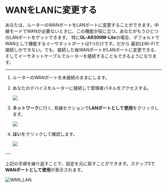 # WANをLANに変更する

あなたは、ルーターのWANポートをLANポートに変更することができます。中継モードでWANが必要ないときに、この機能が役に立つ、あなたがもうひとつのLANポートをゲットできます。
特に**GL-AR300M-Lite**の場合、デフォルトでWANとして機能するイーサネットポートは1つだけです。だから
最初はWi-Fiで接続しかできない。でも、接続した後WANポートがLANポートに変更できる、そしてイーサネットケーブルでルーターを接続することもできるようになります。

---
<ol type="1">
<li>
	<p>ルーターのWANポートを未接続のままにします。</p>
</li>
<li>
	<p>あなたのデバイスをルーターに接続して管理者パネルをアクセスする。</p>
	<img src="https://static.gl-inet.com/docs/router/jp/3/troubleshooting/wantolan/internet.png"/>
</li>
<li>
	<p><b>ネットワーク</b>に行く, 有線セクションで<b>LANポートとして使用</b>をクリックします。</p>
	<img src="https://static.gl-inet.com/docs/router/jp/3/troubleshooting/wantolan/lan.png"/>
</li>
<li>
	<p><b>はい</b>をクリックして確認します。</p>
	<img src="https://static.gl-inet.com/docs/router/jp/3/troubleshooting/wantolan/cable.png"/>
</li>
</ol>
---

上記の手順を繰り返すことで、設定を元に戻すことができます。ステップ3で**WANポートとして使用**が表示されます。

![WAN_LAN](https://static.gl-inet.com/docs/router/jp/3/troubleshooting/wantolan/wan.png)